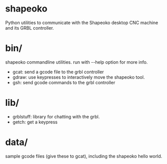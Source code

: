 shapeoko
========
Python utilities to communicate with the Shapeoko desktop CNC machine
and its GRBL controller.

bin/
====
shapeoko commandline utilities. run with --help option for more info.

* gcat: send a gcode file to the grbl controller
* gdraw: use keypresses to interactively move the shapeoko tool.
* gsh:  send gcode commands to the grbl controller

lib/
====
* grblstuff: library for chatting with the grbl.
* getch: get a keypress

data/
=====
sample gcode files (give these to gcat), including the shapeoko hello world.

